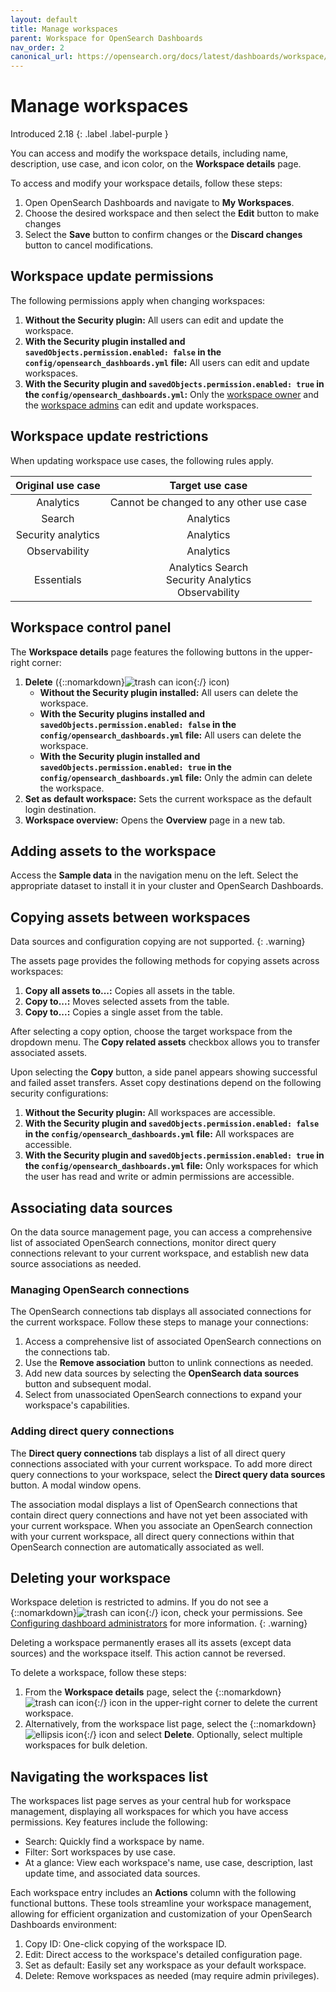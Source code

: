 ```yaml
---
layout: default
title: Manage workspaces
parent: Workspace for OpenSearch Dashboards
nav_order: 2
canonical_url: https://opensearch.org/docs/latest/dashboards/workspace/manage-workspace/
---
```


# Manage workspaces
Introduced 2.18
{: .label .label-purple }

You can access and modify the workspace details, including name, description, use case, and icon color, on the **Workspace details** page. 

To access and modify your workspace details, follow these steps: 

1. Open OpenSearch Dashboards and navigate to **My Workspaces**.
2. Choose the desired workspace  and then select the **Edit** button to make changes
3. Select the **Save** button to confirm changes or the **Discard changes** button to cancel modifications.

## Workspace update permissions

The following permissions apply when changing workspaces:

1. **Without the Security plugin:** All users can edit and update the workspace.
2. **With the Security plugin installed and `savedObjects.permission.enabled: false` in the `config/opensearch_dashboards.yml` file:** All users can edit and update workspaces.
3. **With the Security plugin and `savedObjects.permission.enabled: true` in the `config/opensearch_dashboards.yml`:** Only the [workspace owner]({{site.url}}{{site.baseurl}}/dashboards/workspace/workspace-acl/#defining-workspace-collaborators) and the [workspace admins]({{site.url}}{{site.baseurl}}/dashboards/workspace/workspace-acl/#configuring-dashboard-administrators) can edit and update workspaces.

## Workspace update restrictions 

When updating workspace use cases, the following rules apply.

Original use case | Target use case |
:---: | :---:
Analytics  | Cannot be changed to any other use case
Search  | Analytics
Security analytics  | Analytics
Observability  | Analytics
Essentials  |    Analytics Search<br> Security Analytics<br> Observability

## Workspace control panel

The **Workspace details** page features the following buttons in the upper-right corner:

1. **Delete** ({::nomarkdown}<img src="{{site.url}}{{site.baseurl}}/images/dashboards/trash-can-icon.png" class="inline-icon" alt="trash can icon"/>{:/} icon)
    - **Without the Security plugin installed:** All users can delete the workspace.
    - **With the Security plugins installed and `savedObjects.permission.enabled: false` in the `config/opensearch_dashboards.yml` file:** All users can delete the workspace.
    - **With the Security plugin installed and `savedObjects.permission.enabled: true` in the `config/opensearch_dashboards.yml` file:** Only the admin can delete the workspace.
2. **Set as default workspace:** Sets the current workspace as the default login destination.
3. **Workspace overview:** Opens the **Overview** page in a new tab.

## Adding assets to the workspace

Access the **Sample data** in the navigation menu on the left. Select the appropriate dataset to install it in your cluster and OpenSearch Dashboards.

## Copying assets between workspaces

Data sources and configuration copying are not supported.
{: .warning}

The assets page provides the following methods for copying assets across workspaces:

1. **Copy all assets to...:** Copies all assets in the table.
2. **Copy to...:** Moves selected assets from the table.
3. **Copy to...:** Copies a single asset from the table.

After selecting a copy option, choose the target workspace from the dropdown menu. The **Copy related assets** checkbox allows you to transfer associated assets.

Upon selecting the **Copy** button, a side panel appears showing successful and failed asset transfers. Asset copy destinations depend on the following security configurations:
 
1. **Without the Security plugin:** All workspaces are accessible.
2. **With the Security plugin and `savedObjects.permission.enabled: false` in the `config/opensearch_dashboards.yml` file:** All workspaces are accessible.
3. **With the Security plugin and `savedObjects.permission.enabled: true` in the `config/opensearch_dashboards.yml` file:** Only workspaces for which the user has read and write or admin permissions are accessible.

## Associating data sources

On the data source management page, you can access a comprehensive list of associated OpenSearch connections, monitor direct query connections relevant to your current workspace, and establish new data source associations as needed.

### Managing OpenSearch connections

The OpenSearch connections tab displays all associated connections for the current workspace. Follow these steps to manage your connections:

1. Access a comprehensive list of associated OpenSearch connections on the connections tab.
2. Use the **Remove association** button to unlink connections as needed.
3. Add new data sources by selecting the **OpenSearch data sources** button and subsequent modal.
4. Select from unassociated OpenSearch connections to expand your workspace's capabilities.

### Adding direct query connections

The **Direct query connections** tab displays a list of all direct query connections associated with your current workspace. To add more direct query connections to your workspace, select the **Direct query data sources** button. A modal window opens.

The association modal displays a list of OpenSearch connections that contain direct query connections and have not yet been associated with your current workspace. When you associate an OpenSearch connection with your current workspace, all direct query connections within that OpenSearch connection are automatically associated as well.

## Deleting your workspace

Workspace deletion is restricted to admins. If you do not see a {::nomarkdown}<img src="{{site.url}}{{site.baseurl}}/images/dashboards/trash-can-icon.png" class="inline-icon" alt="trash can icon"/>{:/} icon, check your permissions. See [Configuring dashboard administrators]({{site.url}}{{site.baseurl}}/dashboards/workspace/workspace-acl/#configuring-dashboard-administrators) for more information.
{: .warning}

Deleting a workspace permanently erases all its assets (except data sources) and the workspace itself. This action cannot be reversed.

To delete a workspace, follow these steps:

1. From the **Workspace details** page, select the {::nomarkdown}<img src="{{site.url}}{{site.baseurl}}/images/dashboards/trash-can-icon.png" class="inline-icon" alt="trash can icon"/>{:/} icon in the upper-right corner to delete the current workspace.
2. Alternatively, from the workspace list page, select the {::nomarkdown}<img src="{{site.url}}{{site.baseurl}}/images/ellipsis-icon.png" class="inline-icon" alt="ellipsis icon"/>{:/} icon and select **Delete**. Optionally, select multiple workspaces for bulk deletion.

## Navigating the workspaces list

The workspaces list page serves as your central hub for workspace management, displaying all workspaces for which you have access permissions. Key features include the following: 

- Search: Quickly find a workspace by name.
- Filter: Sort workspaces by use case.
- At a glance: View each workspace's name, use case, description, last update time, and associated data sources.

Each workspace entry includes an **Actions** column with the following functional buttons. These tools streamline your workspace management, allowing for efficient organization and customization of your OpenSearch Dashboards environment:

1. Copy ID: One-click copying of the workspace ID.
2. Edit: Direct access to the workspace's detailed configuration page.
3. Set as default: Easily set any workspace as your default workspace.
4. Delete: Remove workspaces as needed (may require admin privileges).
